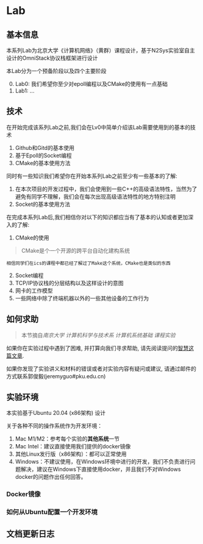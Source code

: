 # Lab

## 基本信息

本系列Lab为北京大学《计算机网络》（黄群）课程设计，基于N2Sys实验室自主设计的OmniStack协议栈框架进行设计

本Lab分为一个预备阶段以及四个主要阶段

0. Lab0: 我们希望你至少对epoll编程以及CMake的使用有一点基础
1. Lab1: ...

## 技术

在开始完成该系列Lab之前,我们会在Lv0中简单介绍该Lab需要使用到的基本的技术

1. Github和Gitd的基本使用
2. 基于Epoll的Socket编程
3. CMake的基本使用方法

同时有一些知识我们希望你在开始本系列Lab之前至少有一些基本的了解:

1. 在本次项目的开发过程中，我们会使用到一些C++的高级语法特性，当然为了避免有同学不理解，我们会在每次出现高级语法特性的地方特别注明
2. Socket的基本使用方法

在完成本系列Lab后,我们相信你对以下的知识都应当有了基本的认知或者更加深入的了解:

1. CMake的使用
> CMake是个一个开源的跨平台自动化建构系统

    相信同学们在ics的课程中都已经了解过了Make这个系统，CMake也是类似的东西
2. Socket编程
3. TCP/IP协议栈的分层结构以及这样设计的意图
4. 网卡的工作模型
5. 一些网络中除了终端机器以外的一些其他设备的工作行为

## 如何求助

> 本节摘自*南京大学 计算机科学与技术系 计算机系统基础 课程实验*

如果你在实验过程中遇到了困难, 并打算向我们寻求帮助, 请先阅读提问的[智慧这篇文章](https://github.com/ryanhanwu/How-To-Ask-Questions-The-Smart-Way/blob/main/README-zh_CN.md).

如果你发现了实验讲义和材料的错误或者对实验内容有疑问或建议, 请通过邮件的方式联系郭俊毅(jeremyguo#pku.edu.cn)

## 实验环境

本实验基于Ubuntu 20.04 (x86架构) 设计

关于各种不同的操作系统作为开发环境：
1. Mac M1/M2：参考每个实验的**其他系统**一节
2. Mac Intel：建议直接使用我们提供的docker镜像
3. 其他Linux发行版（x86架构）：都可以正常使用
4. Windows：不建议使用，在Windows环境中进行的开发，我们不负责进行问题解决，建议在Windows下直接使用docker，并且我们不对Windows docker的问题作出任何回答。

### Docker镜像



### 如何从Ubuntu配置一个开发环境

## 文档更新日志


